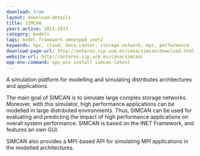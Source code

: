 ```yaml
---
download: true
layout: download-details
title: SIMCAN
years-active: 2011-2017
category: models
tags: model framework omnetpp4 inet2
keywords: hpc, cloud, data center, storage network, mpi, performance
download-page-url: http://antares.sip.ucm.es/cana/simcan/download.html
website-url: http://antares.sip.ucm.es/cana/simcan/
opp-env-command: opp_env install simcan-latest
---
```


A simulation platform for modelling and simulating distributes architectures
and applications.

The main goal of SIMCAN is to simulate large complex storage networks. Moreover,
with this simulator, high performance applications can be modelled in large
distributed environments. Thus, SIMCAN can be used for evaluating and predicting
the impact of high performance applications on overall system performance.
SIMCAN is based on the INET Framework, and features an own GUI.

SIMCAN also provides a MPI-based API for simulating MPI applications in
the modelled architectures.